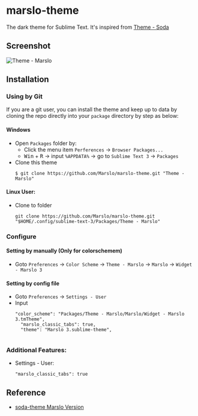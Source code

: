 marslo-theme
============

The dark theme for Sublime Text.
It's inspired from [Theme - Soda](https://github.com/buymeasoda/soda-theme/)

## Screenshot
![Theme - Marslo](https://github.com/Marslo/Sublime2-3/blob/master/Screenshot/soda-theme3_win_marslo_2.png?raw=true)

## Installation
### Using by Git
If you are a git user, you can install the theme and keep up to data by cloning the repo directly into your `package` directory by step as below:
#### Windows
- Open `Packages` folder by:
    - Click the menu item `Perferences` -> `Browser Packages...`
    - <kbd>Win</kbd> + <kbd>R</kbd> -> input `%APPDATA%` -> go to `Sublime Text 3` -> `Packages`
- Clone this theme
    <pre><code>$ git clone https://github.com/Marslo/marslo-theme.git "Theme - Marslo"</code></pre>

#### Linux User:
- Clone to <PACKAGE> folder
    <pre><code>git clone https://github.com/Marslo/marslo-theme.git "$HOME/.config/sublime-text-3/Packages/Theme - Marslo"</code></pre>

### Configure
#### Setting by manually (Only for colorschemem)
- Goto `Preferences` -> `Color Scheme` -> `Theme - Marslo` -> `Marslo` -> `Widget - Marslo 3`

#### Setting by config file
- Goto `Preferences` -> `Settings - User`
- Input
    <pre><code>"color_scheme": "Packages/Theme - Marslo/Marslo/Widget - Marslo 3.tmTheme",
    "marslo_classic_tabs": true,
    "theme": "Marslo 3.sublime-theme",
    </code></pre>

### Additional Features:
- Settings - User:
    <pre><code>"marslo_classic_tabs": true</code></pre>

## Reference
- [soda-theme Marslo Version](https://github.com/Marslo/soda-theme)
